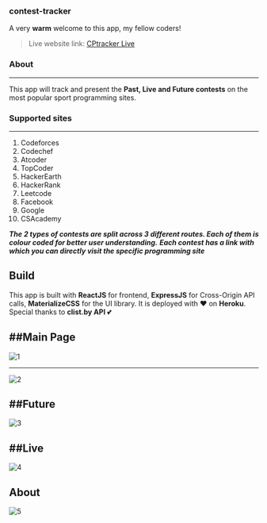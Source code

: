 
### contest-tracker


A very **warm** welcome to this app, my fellow coders!
> Live website link: [CPtracker Live](https://contest-tracker-cp.herokuapp.com/)
### About
---
This app will track and present the **Past, Live and Future contests** on the most popular sport programming sites.
### Supported sites
---
1. Codeforces
2. Codechef
3. Atcoder
4. TopCoder
5. HackerEarth
6. HackerRank
7. Leetcode
8. Facebook
9. Google
10. CSAcademy

***The 2 types of contests are split across 3 different routes. Each of them is colour coded for better user understanding.***
***Each contest has a link with which you can directly visit the specific programming site***

Build
----
This app is built with **ReactJS** for frontend, **ExpressJS** for Cross-Origin API calls, **MaterializeCSS** for the UI library. It is deployed with ❤ on **Heroku**. Special thanks to **clist.by API**  💕

##Main Page
----
![1](https://iili.io/SyVvz7.png)

----

![2](https://iili.io/SyVgqu.png)

##Future
----
![3](https://iili.io/Syw2Fn.png)


##Live
----
![4](https://iili.io/Syv8yg.png)

About
----
![5](https://iili.io/Sy8UU7.png)
